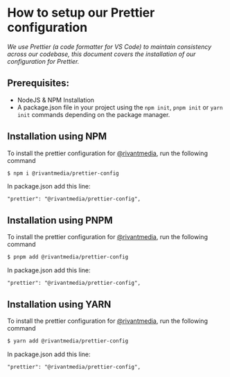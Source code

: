 # How to setup our Prettier configuration
*We use Prettier (a code formatter for VS Code) to maintain consistency across our codebase, this document covers the installation of our configuration for Prettier.*

## Prerequisites:

- NodeJS & NPM Installation
- A package.json file in your project using the `npm init`, `pnpm init` or `yarn init` commands depending on the package manager.

## Installation using NPM

To install the prettier configuration for [@rivantmedia](https://github.com/rivantmedia), run the following command

```bash
$ npm i @rivantmedia/prettier-config
```

In package.json add this line:

```
"prettier": "@rivantmedia/prettier-config",
```

## Installation using PNPM

To install the prettier configuration for [@rivantmedia](https://github.com/rivantmedia), run the following command

```bash
$ pnpm add @rivantmedia/prettier-config
```

In package.json add this line:

```
"prettier": "@rivantmedia/prettier-config",
```

## Installation using YARN

To install the prettier configuration for [@rivantmedia](https://github.com/rivantmedia), run the following command

```bash
$ yarn add @rivantmedia/prettier-config
```

In package.json add this line:

```
"prettier": "@rivantmedia/prettier-config",
```

